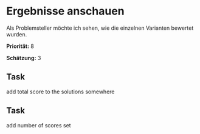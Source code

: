 # Ergebnisse anschauen

Als Problemsteller möchte ich sehen, wie die einzelnen Varianten bewertet wurden.

**Priorität:** 8

**Schätzung:** 3



## Task

add total score to the solutions somewhere

## Task

add number of scores set


